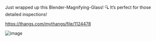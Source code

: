 Just wrapped up this Blender-Magnifying-Glass! 🔍 It’s perfect for those detailed inspections!

https://thangs.com/mythangs/file/1124478

![image](https://github.com/user-attachments/assets/8fe94b38-cbc0-4ba4-903f-7d2eee6c6412)
